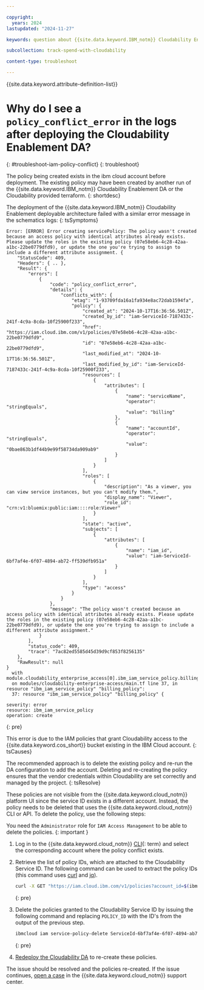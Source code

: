 ```yaml
---

copyright:
  years: 2024
lastupdated: "2024-11-27"

keywords: question about {{site.data.keyword.IBM_notm}} Cloudability Enablement

subcollection: track-spend-with-cloudability

content-type: troubleshoot

---
```


{{site.data.keyword.attribute-definition-list}}

# Why do I see a `policy_conflict_error` in the logs after deploying the Cloudability Enablement DA?
{: #troubleshoot-iam-policy-conflict}
{: troubleshoot}

The policy being created exists in the ibm cloud account before deployment. The existing policy may have been created by another run of the {{site.data.keyword.IBM_notm}} Cloudability Enablement DA or the Cloudability provided terraform.
{: shortdesc}

The deployment of the {{site.data.keyword.IBM_notm}} Cloudability Enablement deployable architecture failed with a similar error message in the schematics logs:
{: tsSymptoms}

```log
Error: [ERROR] Error creating servicePolicy: The policy wasn't created because an access policy with identical attributes already exists. Please update the roles in the existing policy (07e58eb6-4c28-42aa-a1bc-22be0779dfd9), or update the one you're trying to assign to include a different attribute assignment. {
    "StatusCode": 409,
    "Headers": { .. },
    "Result": {
        "errors": [
            {
                "code": "policy_conflict_error",
                "details": {
                    "conflicts_with": {
                        "etag": "1-93709fda16a1fa934e8ac72dab1594fa",
                        "policy": {
                            "created_at": "2024-10-17T16:36:56.501Z",
                            "created_by_id": "iam-ServiceId-7187433c-241f-4c9a-8cda-10f25900f233",
                            "href": "https://iam.cloud.ibm.com/v1/policies/07e58eb6-4c28-42aa-a1bc-22be0779dfd9",
                            "id": "07e58eb6-4c28-42aa-a1bc-22be0779dfd9",
                            "last_modified_at": "2024-10-17T16:36:56.501Z",
                            "last_modified_by_id": "iam-ServiceId-7187433c-241f-4c9a-8cda-10f25900f233",
                            "resources": [
                                {
                                    "attributes": [
                                        {
                                            "name": "serviceName",
                                            "operator": "stringEquals",
                                            "value": "billing"
                                        },
                                        {
                                            "name": "accountId",
                                            "operator": "stringEquals",
                                            "value": "0bae863b1df44b9e99f58734da909ab9"
                                        }
                                    ]
                                }
                            ],
                            "roles": [
                                {
                                    "description": "As a viewer, you can view service instances, but you can't modify them.",
                                    "display_name": "Viewer",
                                    "role_id": "crn:v1:bluemix:public:iam::::role:Viewer"
                                }
                            ],
                            "state": "active",
                            "subjects": [
                                {
                                    "attributes": [
                                        {
                                            "name": "iam_id",
                                            "value": "iam-ServiceId-6bf7af4e-6f07-4894-ab72-ff539dfb951a"
                                        }
                                    ]
                                }
                            ],
                            "type": "access"
                        }
                    }
                },
                "message": "The policy wasn't created because an access policy with identical attributes already exists. Please update the roles in the existing policy (07e58eb6-4c28-42aa-a1bc-22be0779dfd9), or update the one you're trying to assign to include a different attribute assignment."
            }
        ],
        "status_code": 409,
        "trace": "7ac82ed5585d45d39d9cf853f8256135"
    },
    "RawResult": null
}
  with module.cloudability_enterprise_access[0].ibm_iam_service_policy.billing_policy[0],
  on modules/cloudability-enterprise-access/main.tf line 37, in resource "ibm_iam_service_policy" "billing_policy":
  37: resource "ibm_iam_service_policy" "billing_policy" {

severity: error
resource: ibm_iam_service_policy
operation: create
```
{: pre}

This error is due to the IAM policies that grant Cloudability access to the {{site.data.keyword.cos_short}} bucket existing in the IBM Cloud account.
{: tsCauses}

The recommended approach is to delete the existing policy and re-run the DA configuration to add the account. Deleting and re-creating the policy ensures that the vendor credentials within Cloudability are set correctly and managed by the project.
{: tsResolve}

These policies are not visible from the {{site.data.keyword.cloud_notm}} platform UI since the service ID exists in a different account. Instead, the policy needs to be deleted that uses the {{site.data.keyword.cloud_notm}} CLI or API. To delete the policy, use the following steps:

You need the `Administrator` role for `IAM Access Management` to be able to delete the policies.
{: important }

1. Log in to the {{site.data.keyword.cloud_notm}} [CLI](#x2051424){: term} and select the corresponding account where the policy conflict exists.
2. Retrieve the list of policy IDs, which are attached to the Cloudability Service ID. The following command can be used to extract the policy IDs (this command uses [curl](https://curl.se/) and [jq](https://github.com/jqlang/jq)).

    ```bash
    curl -X GET "https://iam.cloud.ibm.com/v1/policies?account_id=$(ibmcloud account show -o JSON | jq -r '.account_id')" -H "Authorization:$(ibmcloud iam oauth-tokens -o JSON | jq -r '.iam_token')" -H 'Content-Type: application/json' | jq '.policies[] | select(.subjects[].attributes[].value == "iam-ServiceId-6bf7af4e-6f07-4894-ab72-ff539dfb951a") | .id'
    ```
    {: pre}

3. Delete the policies granted to the Cloudability Service ID by issuing the following command and replacing `POLICY_ID` with the ID's from the output of the previous step.

    ```bash
    ibmcloud iam service-policy-delete ServiceId-6bf7af4e-6f07-4894-ab72-ff539dfb951a POLICY_ID
    ```
    {: pre}

4. [Redeploy the Cloudability DA](/docs/secure-enterprise?topic=secure-enterprise-deploy-project&interface=ui#deploy-config-copy) to re-create these policies.

The issue should be resolved and the policies re-created. If the issue continues, [open a case](/docs/track-spend-with-cloudability?topic=track-spend-with-cloudability-help-and-support) in the {{site.data.keyword.cloud_notm}} support center.
